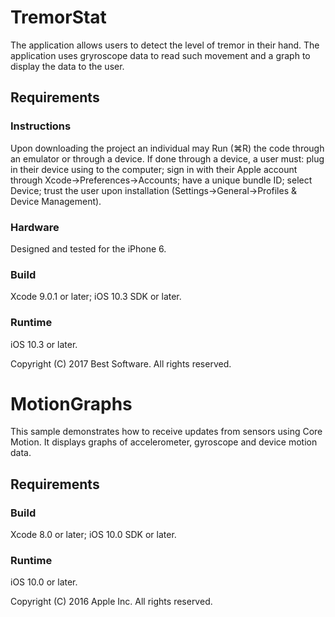 # TremorStat

The application allows users to detect the level of tremor in their hand. The application uses gryroscope data to read such movement and a graph to display the data to the user.

## Requirements

### Instructions

Upon downloading the project an individual may Run (⌘R) the code through an emulator or through a device. If done through a device, a user must: plug in their device using to the computer; sign in with their Apple account through Xcode->Preferences->Accounts; have a unique bundle ID; select Device; trust the user upon installation (Settings->General->Profiles & Device Management).

### Hardware

Designed and tested for the iPhone 6.

### Build

Xcode 9.0.1 or later; iOS 10.3 SDK or later.

### Runtime

iOS 10.3 or later.


Copyright (C) 2017 Best Software. All rights reserved.

# MotionGraphs

This sample demonstrates how to receive updates from sensors using Core Motion. It displays graphs of accelerometer, gyroscope and device motion data.

## Requirements

### Build

Xcode 8.0 or later; iOS 10.0 SDK or later.

### Runtime

iOS 10.0 or later.


Copyright (C) 2016 Apple Inc. All rights reserved.



